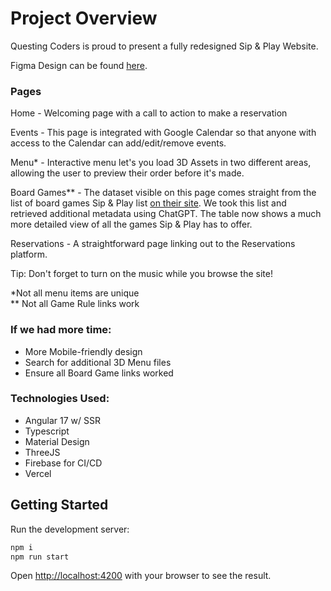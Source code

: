 # Project Overview

Questing Coders is proud to present a fully redesigned Sip & Play Website.

Figma Design can be found [here](https://www.figma.com/design/K51XvDgoSvHWpwo3pBSgs9/Questing-Coders?node-id=0-1&t=e4xoJ5Oht9OdCvDi-1).

### Pages

Home - Welcoming page with a call to action to make a reservation

Events - This page is integrated with Google Calendar so that anyone with access to the Calendar can add/edit/remove events.

Menu* - Interactive menu let's you load 3D Assets in two different areas, allowing the user to preview their order before it's made.

Board Games** - The dataset visible on this page comes straight from the list of board games Sip & Play list [on their site](https://docs.google.com/spreadsheets/d/1-TOvwUh-ziCB6QmLYvQlxtXuBd-aGiiO72GWAasby8o/edit?gid=0#gid=0). We took this list and retrieved additional metadata using ChatGPT. The table now shows a much more detailed view of all the games Sip & Play has to offer.

Reservations - A straightforward page linking out to the Reservations platform.

Tip: Don't forget to turn on the music while you browse the site!

\*Not all menu items are unique
<br>
\** Not all Game Rule links work

### If we had more time:

- More Mobile-friendly design
- Search for additional 3D Menu files
- Ensure all Board Game links worked

### Technologies Used:

- Angular 17 w/ SSR
- Typescript
- Material Design
- ThreeJS
- Firebase for CI/CD
- Vercel

## Getting Started

Run the development server:

```bash
npm i
npm run start
```

Open [http://localhost:4200](http://localhost:4200) with your browser to see the result.
